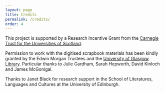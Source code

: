 ```yaml
---
layout: page
title: Credits
permalink: /credits/
order: 4
---
```

This project is supported by a Research Incentive Grant from the [Carnegie Trust for the Universities of Scotland](https://www.carnegie-trust.org).

Permission to work with the digitised scrapbook materials has been kindly granted by the Edwin Morgan Trustees and the [University of Glasgow Library](https://www.gla.ac.uk/myglasgow/specialcollections/). Particular thanks to Julie Gardham, Sarah Hepworth, David Kinloch and James McGonigal.

Thanks to Janet Black for research support in the School of Literatures, Languages and Cultures at the University of Edinburgh.


